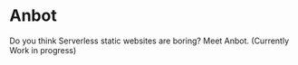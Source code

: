 # Anbot
Do you think Serverless static websites are boring? Meet Anbot.
(Currently Work in progress)
